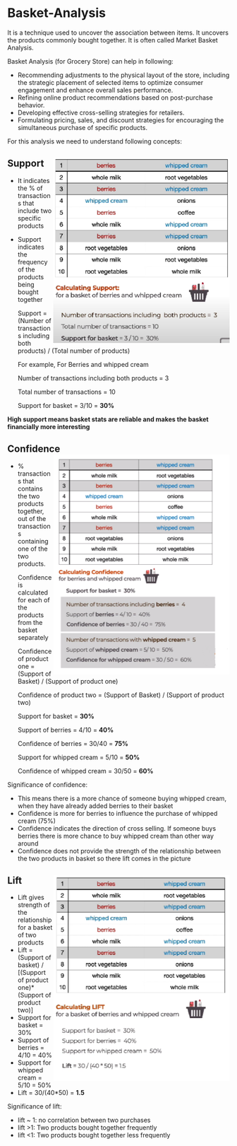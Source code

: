 # Basket-Analysis
It is a technique used to uncover the association between items. It uncovers the products commonly bought together.
It is often called Market Basket Analysis. 

Basket Analysis (for Grocery Store) can help in following:
  - Recommending adjustments to the physical layout of the store, including the strategic placement of selected items to optimize consumer engagement and enhance overall sales performance.
  - Refining online product recommendations based on post-purchase behavior.
  - Developing effective cross-selling strategies for retailers.
  - Formulating pricing, sales, and discount strategies for encouraging the simultaneous purchase of specific products.

For this analysis we need to understand following concepts:
## Support <img align="right" width="400" src="https://github.com/amitgajkal/Basket-Analysis/blob/main/Resources/Support.png" alt="amitgajkal" />
  - It indicates the % of transactions that include two specific products
  - Support indicates the frequency of the products being bought together
                             
	Support = (Number of transactions including both products) / (Total number of products)
	                             
	For example,
	For Berries and whipped cream
	
	Number of transactions including both products = 3
	
	Total number of transactions = 10
	
	Support for basket = 3/10 = **30%**

**High support means basket stats are reliable and makes the basket financially more interesting**

## Confidence <img align="right" width="400" src="https://github.com/amitgajkal/Basket-Analysis/blob/main/Resources/Confidence.png" alt="amitgajkal" />
  - % transactions that contains the two products together, out of the transactions containing one of the two products. 

	Confidence is calculated for each of the products from the basket separately 
								                          
	Confidence of product one = (Support of Basket) / (Support of product one)
	
	Confidence of product two = (Support of Basket) / (Support of product two)
	
	Support for basket = **30%**
	
	Support of berries = 4/10 = **40%**
	
	Confidence of berries = 30/40 = **75%**
	
	Support for whipped cream = 5/10 = **50%**
	
	Confidence of whipped cream = 30/50 = **60%**

Significance of confidence:
- This means there is a more chance of someone buying whipped cream, when they have already added 
berries to their basket
- Confidence is more for berries to influence the purchase of
whipped cream (75%)
- Confidence indicates the direction of cross selling. If someone buys berries there is more 
chance to buy whipped cream than other way around
- Confidence does not provide the strength of the relationship between the two products in 
basket so there lift comes in the picture

## Lift <img align="right" width="400" src="https://github.com/amitgajkal/Basket-Analysis/blob/main/Resources/Lift.png" alt="amitgajkal" />
 - Lift gives strength of the relationship for a basket of two products
 - Lift = (Support of basket) / [(Support of product one)*(Support of product two)]
 - Support for basket = 30%
 - Support of berries = 4/10 = 40%
 - Support for whipped cream = 5/10 = 50%
 - Lift = 30/(40*50) = **1.5**

Significance of lift:
 - lift ~ 1: no correlation between two purchases
 - lift >1: Two products bought together frequently
 - lift <1: Two products bought together less frequently 
